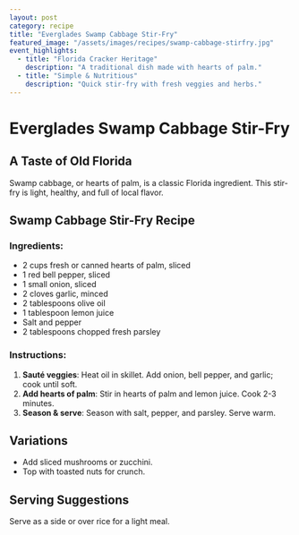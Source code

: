 ```yaml
---
layout: post
category: recipe
title: "Everglades Swamp Cabbage Stir-Fry"
featured_image: "/assets/images/recipes/swamp-cabbage-stirfry.jpg"
event_highlights:
  - title: "Florida Cracker Heritage"
    description: "A traditional dish made with hearts of palm."
  - title: "Simple & Nutritious"
    description: "Quick stir-fry with fresh veggies and herbs."
---
```


# Everglades Swamp Cabbage Stir-Fry

## A Taste of Old Florida

Swamp cabbage, or hearts of palm, is a classic Florida ingredient. This stir-fry is light, healthy, and full of local flavor.

## Swamp Cabbage Stir-Fry Recipe

### Ingredients:
- 2 cups fresh or canned hearts of palm, sliced
- 1 red bell pepper, sliced
- 1 small onion, sliced
- 2 cloves garlic, minced
- 2 tablespoons olive oil
- 1 tablespoon lemon juice
- Salt and pepper
- 2 tablespoons chopped fresh parsley

### Instructions:

1. **Sauté veggies**: Heat oil in skillet. Add onion, bell pepper, and garlic; cook until soft.
2. **Add hearts of palm**: Stir in hearts of palm and lemon juice. Cook 2-3 minutes.
3. **Season & serve**: Season with salt, pepper, and parsley. Serve warm.

## Variations
- Add sliced mushrooms or zucchini.
- Top with toasted nuts for crunch.

## Serving Suggestions
Serve as a side or over rice for a light meal.
